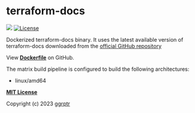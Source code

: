 # terraform-docs


[![](https://img.shields.io/badge/github-ggrptr/terraform--docs-%233DA639.svg)](https://github.com/ggrptr/terraform-docs "github.com/ggrptr/terraform-docs")
[![License](https://img.shields.io/badge/license-MIT-%233DA639.svg)](https://opensource.org/licenses/MIT)

Dockerized terraform-docs binary.
It uses the latest available version of terraform-docs downloaded from the [official GitHub repository](https://github.com/terraform-docs/)

View **[Dockerfile](https://github.com/ggrptr/terraform-docs/blob/main/Dockerfile)** on GitHub.

The matrix build pipeline is configured to build the following architectures:
* linux/amd64

**[MIT License](LICENSE)**

Copyright (c) 2023 [ggrptr](https://github.com/ggrptr)